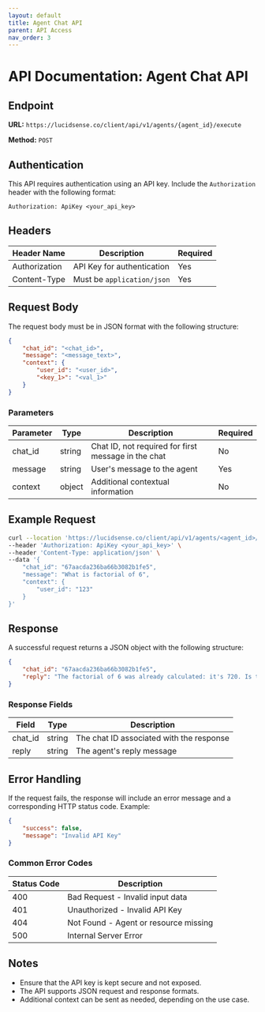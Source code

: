 ```yaml
---
layout: default
title: Agent Chat API
parent: API Access
nav_order: 3
---
```


# API Documentation: Agent Chat API

## Endpoint

**URL:** `https://lucidsense.co/client/api/v1/agents/{agent_id}/execute`

**Method:** `POST`

## Authentication

This API requires authentication using an API key. Include the `Authorization` header with the following format:

```
Authorization: ApiKey <your_api_key>
```

## Headers

| Header Name     | Description                    | Required |
|----------------|--------------------------------|----------|
| Authorization  | API Key for authentication     | Yes      |
| Content-Type   | Must be `application/json`     | Yes      |

## Request Body

The request body must be in JSON format with the following structure:

```json
{
    "chat_id": "<chat_id>",
    "message": "<message_text>",
    "context": {
        "user_id": "<user_id>",
        "<key_1>": "<val_1>"
    }
}
```

### Parameters

| Parameter  | Type   | Description                        | Required |
|------------|--------|------------------------------------|----------|
| chat_id    | string | Chat ID, not required for first message in the chat    | No      |
| message    | string | User's message to the agent       | Yes      |
| context    | object | Additional contextual information | No       |

## Example Request

```bash
curl --location 'https://lucidsense.co/client/api/v1/agents/<agent_id>/execute' \
--header 'Authorization: ApiKey <your_api_key>' \
--header 'Content-Type: application/json' \
--data '{
    "chat_id": "67aacda236ba66b3082b1fe5",
    "message": "What is factorial of 6",
    "context": {
        "user_id": "123"
    }
}'
```

## Response

A successful request returns a JSON object with the following structure:

```json
{
    "chat_id": "67aacda236ba66b3082b1fe5",
    "reply": "The factorial of 6 was already calculated: it's 720. Is there anything else you'd like to do or ask?"
}
```

### Response Fields

| Field   | Type   | Description                                  |
|---------|--------|----------------------------------------------|
| chat_id | string | The chat ID associated with the response    |
| reply   | string | The agent's reply message                   |

## Error Handling

If the request fails, the response will include an error message and a corresponding HTTP status code. Example:

```json
{
    "success": false,
    "message": "Invalid API Key"
}
```

### Common Error Codes

| Status Code | Description                          |
|-------------|--------------------------------------|
| 400         | Bad Request - Invalid input data    |
| 401         | Unauthorized - Invalid API Key     |
| 404         | Not Found - Agent or resource missing |
| 500         | Internal Server Error               |

## Notes
- Ensure that the API key is kept secure and not exposed.
- The API supports JSON request and response formats.
- Additional context can be sent as needed, depending on the use case.
